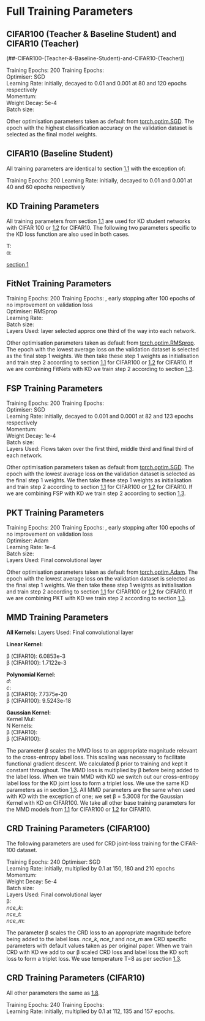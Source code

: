 # Full Training Parameters

## CIFAR100 (Teacher & Baseline Student) and CIFAR10 (Teacher)

(##-CIFAR100-(Teacher-&-Baseline-Student)-and-CIFAR10-(Teacher))

Training Epochs: 200 Training Epochs:  
Optimiser: SGD  
Learning Rate: initially, decayed to 0.01 and 0.001 at 80 and 120 epochs
respectively  
Momentum:  
Weight Decay: 5e-4  
Batch size:

Other optimisation parameters taken as default from [torch.optim.SGD](https://pytorch.org/docs/stable/optim.html). The epoch with the highest classification accuracy on the validation dataset is selected as the final model weights.

## CIFAR10 (Baseline Student)

All training parameters are identical to section [1.1](#sec:default_params) with the exception of:

Training Epochs: 200 
Learning Rate: initially, decayed to 0.01 and 0.001 at 40 and 60 epochs respectively

## KD Training Parameters

All training parameters from section [1.1](#sec:default_params) are used for KD student networks with CIFAR 100 or [1.2](#sec:c10student) for CIFAR10. The following two parameters specific to the KD loss function are also used in both cases.

T:  
α:

[section 1](##-CIFAR100-(Teacher-&-Baseline-Student)-and-CIFAR10-(Teacher))

## FitNet Training Parameters

Training Epochs: 200 Training Epochs: , early stopping after 100 epochs of no improvement on validation loss  
Optimiser: RMSprop  
Learning Rate:  
Batch size:  
Layers Used: layer selected approx one third of the way into each network.

Other optimisation parameters taken as default from [torch.optim.RMSprop](https://pytorch.org/docs/stable/optim.html). The epoch with the lowest average loss on the validation dataset is selected as the final step 1 weights. We then take these step 1 weights as initialisation and train step 2 according to section [1.1](#sec:default_params) for CIFAR100 or [1.2](#sec:c10student) for CIFAR10. If we are combining FitNets with KD we train step 2 according to section [1.3](#sec:kd_params).

## FSP Training Parameters

Training Epochs: 200 Training Epochs:  
Optimiser: SGD  
Learning Rate: initially, decayed to 0.001 and 0.0001 at 82 and 123 epochs respectively  
Momentum:  
Weight Decay: 1e-4  
Batch size:  
Layers Used: Flows taken over the first third, middle third and final third of each network.

Other optimisation parameters taken as default from [torch.optim.SGD](https://pytorch.org/docs/stable/optim.html). The epoch with the lowest average loss on the validation dataset is selected as the final step 1 weights. We then take these step 1 weights as initialisation and train step 2 according to section [1.1](#sec:default_params) for CIFAR100 or [1.2](#sec:c10student) for CIFAR10. If we are combining FSP with KD we train step 2 according to section [1.3](#sec:kd_params).

## PKT Training Parameters

Training Epochs: 200 Training Epochs: , early stopping after 100 epochs of no improvement on validation loss  
Optimiser: Adam  
Learning Rate: 1e-4  
Batch size:  
Layers Used: Final convolutional layer

Other optimisation parameters taken as default from [torch.optim.Adam](https://pytorch.org/docs/stable/optim.html). The epoch with the lowest average loss on the validation dataset is selected as the final step 1 weights. We then take these step 1 weights as initialisation and train step 2 according to section [1.1](#sec:default_params) for CIFAR100 or [1.2](#sec:c10student) for CIFAR10. If we are combining PKT with KD we train step 2 according to section [1.3](#sec:kd_params).

## MMD Training Parameters

**All Kernels:** 
Layers Used: Final convolutional layer

**Linear Kernel:**  

β (CIFAR10): 6.0853e-3  
β (CIFAR100): 1.7122e-3  
  
**Polynomial Kernel:**  
*d*:  
*c*:  
β (CIFAR10): 7.7375e-20  
β (CIFAR100): 9.5243e-18  
  
**Gaussian Kernel:**  
Kernel Mul:  
N Kernels:  
β (CIFAR10):  
β (CIFAR100):

The parameter β scales the MMD loss to an appropriate magnitude relevant to the cross-entropy label loss. This scaling was necessary to facilitate functional gradient descent. We calculated β prior to training and kept it constant throughout. The MMD loss is multiplied by β before being added to the label loss. When we train MMD with KD we switch out our cross-entropy label loss for the KD joint loss to form a triplet loss. We use the same KD parameters as in section [1.3](#sec:kd_params). All MMD parameters are the same when used with KD with the exception of one; we set β = 5.3008 for the Gaussian Kernel with KD on CIFAR100. We take all other base training parameters for the MMD models from [1.1](#sec:default_params) for CIFAR100 or [1.2](#sec:c10student) for CIFAR10. 

## CRD Training Parameters (CIFAR100)

The following parameters are used for CRD joint-loss training for the CIFAR-100 dataset. 

Training Epochs: 240
Optimiser: SGD  
Learning Rate: initially, multiplied by 0.1 at 150, 180 and 210 epochs  
Momentum:  
Weight Decay: 5e-4  
Batch size:  
Layers Used: Final convolutional layer  
β:  
*nce_k*:  
*nce_t*:  
*nce_m*:

The parameter β scales the CRD loss to an appropriate magnitude before being added to the label loss. *nce_k*, *nce_t* and *nce_m* are CRD specific parameters with default values taken as per original paper. When we train CRD with KD we add to our β scaled CRD loss and label loss the KD soft loss to form a triplet loss. We use temperature T=8 as per section [1.3](#sec:kd_params).


## CRD Training Parameters (CIFAR10)

All other parameters the same as [1.8](#sec:crd_default).

Training Epochs: 240 Training Epochs:  
Learning Rate: initially, multiplied by 0.1 at 112, 135 and 157 epochs.
